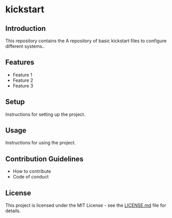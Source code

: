 
# kickstart

## Introduction
This repository contains the A repository of basic kickstart files to configure different systems..

## Features
- Feature 1
- Feature 2
- Feature 3

## Setup
Instructions for setting up the project.

## Usage
Instructions for using the project.

## Contribution Guidelines
- How to contribute
- Code of conduct

## License
This project is licensed under the MIT License - see the [LICENSE.md](LICENSE.md) file for details.
